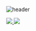 ![header](https://capsule-render.vercel.app/api?type=Rounded&color=auto&height=150&section=header&text=Just%20DoIt&fontSize=90&animation=fadeIn)

<a href="https://velog.io/@yjh0602"><img src="https://img.shields.io/badge/Velog-3DDC84?style=flat-square&logo=Blogger&logoColor=white"/>
<a href="https://www.youtube.com/channel/UCPdqvySTixjkvtDcyKKYQag"><img src="https://img.shields.io/badge/Velog-3DDC84?style=flat-square&logo=Blogger&logoColor=white"/></a>

<!--
**yjh0602/yjh0602** is a ✨ _special_ ✨ repository because its `README.md` (this file) appears on your GitHub profile.



